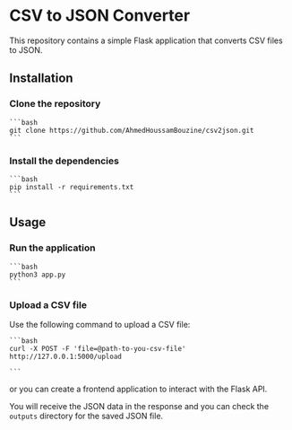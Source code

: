 # CSV to JSON Converter

This repository contains a simple Flask application that converts CSV files to JSON.

## Installation

### Clone the repository

    ```bash
    git clone https://github.com/AhmedHoussamBouzine/csv2json.git
    ```
### Install the dependencies

    ```bash
    pip install -r requirements.txt
    ```

## Usage

### Run the application

    ```bash
    python3 app.py
    ```

### Upload a CSV file

Use the following command to upload a CSV file:

    ```bash
    curl -X POST -F 'file=@path-to-you-csv-file' http://127.0.0.1:5000/upload

    ```
or you can create a frontend application to interact with the Flask API.

You will receive the JSON data in the response and you can check the `outputs` directory for the saved JSON file.
